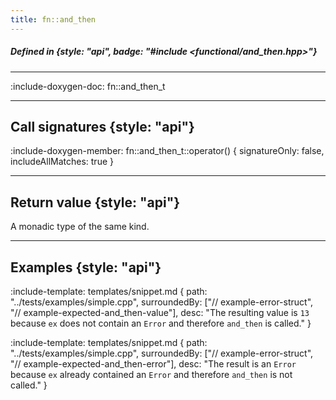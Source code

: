 ```yaml
---
title: fn::and_then
---
```


##### Defined in {style: "api", badge: "#include <functional/and_then.hpp>"}

---

:include-doxygen-doc: fn::and_then_t

---

## Call signatures {style: "api"}
:include-doxygen-member: fn::and_then_t::operator() { signatureOnly: false, includeAllMatches: true }

---

## Return value {style: "api"}
A monadic type of the same kind.

---

## Examples {style: "api"}

:include-template: templates/snippet.md {
    path:  "../tests/examples/simple.cpp", 
    surroundedBy: ["// example-error-struct", "// example-expected-and_then-value"],
    desc:  "The resulting value is `13` because `ex` does not contain an `Error` and therefore `and_then` is called."
}

:include-template: templates/snippet.md {
    path:  "../tests/examples/simple.cpp", 
    surroundedBy: ["// example-error-struct", "// example-expected-and_then-error"],
    desc:  "The result is an `Error` because `ex` already contained an `Error` and therefore `and_then` is not called."
}
